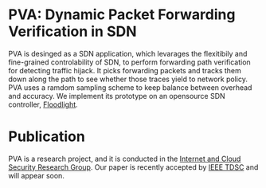 ﻿PVA: Dynamic Packet Forwarding Verification in SDN
====================================

PVA is desinged as a SDN application, which levarages the flexitibily and fine-grained controlability of SDN, to perform forwarding path verification for detecting traffic hijack. It picks forwarding packets and tracks them down along the path to see whether those traces yield to network policy. PVA uses a ramdom sampling scheme to keep balance between overhead and accuracy. We implement its prototype on an opensource SDN controller, [Floodlight](http://www.projectfloodlight.org/floodlight/).

Publication
====================================

PVA is a research project, and it is conducted in the [Internet and Cloud Security Research Group](http://ics.netlab.edu.cn/). Our paper is recently accepted by [IEEE TDSC](https://www.computer.org/web/tdsc) and will appear soon.